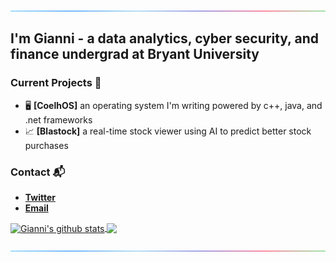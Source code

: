 ![line](https://github.com/DPM97/DPM97/blob/master/line.gif)
## I'm Gianni - a data analytics, cyber security, and finance undergrad at Bryant University

### Current Projects 🎨
- 🖥️ **[CoelhOS]** an operating system I'm writing powered by c++, java, and .net frameworks
- 📈 **[Blastock]** a real-time stock viewer using AI to predict better stock purchases
### Contact 📬
- **[Twitter](https://twitter.com/gvxnnv)**
- **[Email](mailto:redact@tutanota.com)**

<a href="https://github.com/anuraghazra/github-readme-stats">
  <img align="center" src="https://github-readme-stats.vercel.app/api?username=dieslowly&theme=cobalt&count_private=true&show_icons=true" alt="Gianni's github stats" />
</a>
<a href="https://github.com/anuraghazra/github-readme-stats">
  <img align="center" src="https://github-readme-stats.vercel.app/api/top-langs/?username=dieslowly&theme=cobalt&layout=compact" />
</a>

![line](https://github.com/DPM97/DPM97/blob/master/line.gif) 
